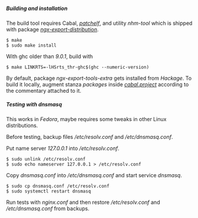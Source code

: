 ##### Building and installation

The build tool requires Cabal, [*patchelf*](https://github.com/NixOS/patchelf),
and utility *nhm-tool* which is shipped with package
[*ngx-export-distribution*](https://hackage.haskell.org/package/ngx-export-distribution).

```ShellSession
$ make
$ sudo make install
```

With ghc older than *9.0.1*, build with

```ShellSession
$ make LINKRTS=-lHSrts_thr-ghc$(ghc --numeric-version)
```

By default, package *ngx-export-tools-extra* gets installed from *Hackage*. To
build it locally, augment stanza *packages* inside
[*cabal.project*](cabal.project) according to the commentary attached to it.

##### Testing with dnsmasq

This works in *Fedora*, maybe requires some tweaks in other Linux distributions.

Before testing, backup files */etc/resolv.conf* and */etc/dnsmasq.conf*.

Put name server *127.0.0.1* into */etc/resolv.conf*.

```ShellSession
$ sudo unlink /etc/resolv.conf
$ sudo echo nameserver 127.0.0.1 > /etc/resolv.conf
```

Copy *dnsmasq.conf* into */etc/dnsmasq.conf* and start service *dnsmasq*.

```ShellSession
$ sudo cp dnsmasq.conf /etc/resolv.conf
$ sudo systemctl restart dnsmasq
```

Run tests with *nginx.conf* and then restore */etc/resolv.conf* and
*/etc/dnsmasq.conf* from backups.

